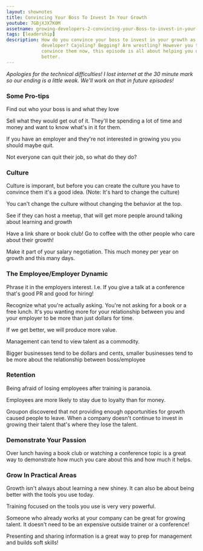 ```yaml
---
layout: shownotes
title: Convincing Your Boss To Invest In Your Growth
youtube: 7GBjXJX7K0M
assetname: growing-developers-2-convincing-your-Boss-to-invest-in-your-growth
tags: [leadership]
description: How do you convince your boss to invest in your growth as a
             developer? Cajoling? Begging? Arm wrestling? However you try to
             convince them now, this episode is all about helping you do it
             better.
---
```


<em>Apologies for the technical difficulties! I lost internet at the 30 minute
mark so our ending is a little weak. We'll work on that in future episodes!</em>

### Some Pro-tips

Find out who your boss is and what they love

Sell what they would get out of it. They'll be spending a lot of time and money
and want to know what's in it for them.

If you have an employer and they're not interested in growing you you should
maybe quit.

Not everyone can quit their job, so what do they do?

### Culture

Culture is imporant, but before you can create the culture you have to
convince them it's a good idea. (Note: It's hard to change the culture)

You can't change the culture without changing the behavior at the top.

See if they can host a meetup, that will get more people around talking about
learning and growth

Have a link share or book club! Go to coffee with the other people who care
about their growth!

Make it part of your salary negotiation. This much money per year on growth
and this many days.

### The Employee/Employer Dynamic

Phrase it in the employers interest. I.e. If you give a talk at a conference
that's good PR and good for hiring!

Recognize what you're actually asking. You're not asking for a book or a free
lunch. It's you wanting more for your relationship between you and your
employer to be more than just dollars for time.

If we get better, we will produce more value.

Management can tend to view talent as a commodity. 

Bigger businesses tend to be dollars and cents, smaller businesses tend to be
more about the relationship between boss/employee

### Retention

Being afraid of losing employees after training is paranoia.

Employees are more likely to stay due to loyalty than for money.

Groupon discovered that not providing enough opportunities for growth caused
people to leave. When a company doesn't continue to invest in growing their
talent that's where they lose the talent.

### Demonstrate Your Passion

Over lunch having a book club or watching a conference topic is a great way to
demonstrate how much you care about this and how much it helps.


### Grow In Practical Areas

Growth isn't always about learning a new shiney. It can also be about being
better with the tools you use today.

Training focused on the tools you use is very very powerful.

Someone who already works at your company can be great for growing talent. It
doesn't need to be an expensive outside trainer or a conference!

Presenting and sharing information is a great way to prep  for management and
builds soft skills!
